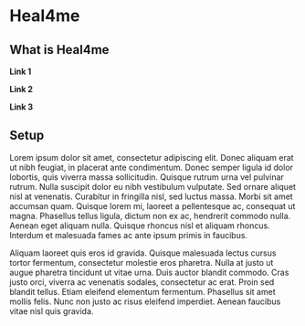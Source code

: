# Heal4me

## What is Heal4me


**Link 1**

**Link 2**

**Link 3**


## Setup

 Lorem ipsum dolor sit amet, consectetur adipiscing elit. Donec aliquam erat ut nibh feugiat, in placerat ante condimentum. Donec semper ligula id dolor lobortis, quis viverra massa sollicitudin. Quisque rutrum urna vel pulvinar rutrum. Nulla suscipit dolor eu nibh vestibulum vulputate. Sed ornare aliquet nisl at venenatis. Curabitur in fringilla nisl, sed luctus massa. Morbi sit amet accumsan quam. Quisque lorem mi, laoreet a pellentesque ac, consequat ut magna. Phasellus tellus ligula, dictum non ex ac, hendrerit commodo nulla. Aenean eget aliquam nulla. Quisque rhoncus nisl et aliquam rhoncus. Interdum et malesuada fames ac ante ipsum primis in faucibus.

Aliquam laoreet quis eros id gravida. Quisque malesuada lectus cursus tortor fermentum, consectetur molestie eros pharetra. Nulla at justo ut augue pharetra tincidunt ut vitae urna. Duis auctor blandit commodo. Cras justo orci, viverra ac venenatis sodales, consectetur ac erat. Proin sed blandit tellus. Etiam eleifend elementum fermentum. Phasellus sit amet mollis felis. Nunc non justo ac risus eleifend imperdiet. Aenean faucibus vitae nisl quis gravida. 
